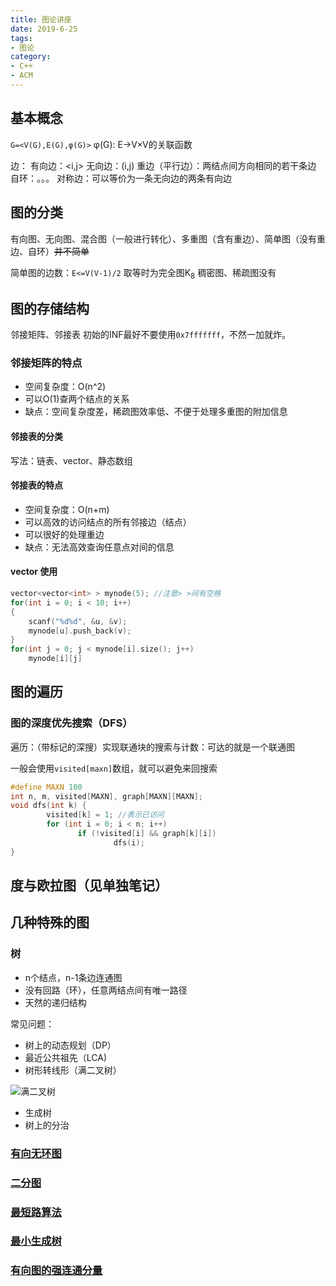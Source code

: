 ```yaml
---
title: 图论讲座
date: 2019-6-25
tags:
- 图论
category:
- C++
- ACM
---
```


## 基本概念

`G=<V(G),E(G),φ(G)>`
φ(G): E->V×V的关联函数

边：
有向边：<i,j>
无向边：(i,j)
重边（平行边）：两结点间方向相同的若干条边
自环：。。。
对称边：可以等价为一条无向边的两条有向边

## 图的分类

有向图、无向图、混合图（一般进行转化）、多重图（含有重边）、简单图（没有重边、自环）~~并不简单~~

简单图的边数：`E<=V(V-1)/2`
取等时为完全图K<sub>8</sub>
稠密图、稀疏图没有

## 图的存储结构

邻接矩阵、邻接表
初始的INF最好不要使用`0x7fffffff`，不然一加就炸。

### 邻接矩阵的特点

* 空间复杂度：O(n^2)
* 可以O(1)查两个结点的关系
* 缺点：空间复杂度差，稀疏图效率低、不便于处理多重图的附加信息

#### 邻接表的分类

写法：链表、vector、静态数组

#### 邻接表的特点

* 空间复杂度：O(n+m)
* 可以高效的访问结点的所有邻接边（结点）
* 可以很好的处理重边
* 缺点：无法高效查询任意点对间的信息

#### vector 使用

```c++
vector<vector<int> > mynode(5); //注意> >间有空格
for(int i = 0; i < 10; i++)
{
    scanf("%d%d", &u, &v);
    mynode[u].push_back(v);
}
for(int j = 0; j < mynode[i].size(); j++)
    mynode[i][j]
```

## 图的遍历

### 图的深度优先搜索（DFS）

遍历：（带标记的深搜）实现联通块的搜索与计数：可达的就是一个联通图

一般会使用`visited[maxn]`数组，就可以避免来回搜索

```c++
#define MAXN 100
int n, m, visited[MAXN], graph[MAXN][MAXN];
void dfs(int k) {
        visited[k] = 1; //表示已访问
        for (int i = 0; i < n; i++)
               if (!visited[i] && graph[k][i])
                       dfs(i);
}
```

## 度与欧拉图（见单独笔记）

## 几种特殊的图

### 树

* n个结点，n-1条边连通图
* 没有回路（环），任意两结点间有唯一路径
* 天然的递归结构

常见问题：

* 树上的动态规划（DP）
* 最近公共祖先（LCA)
* 树形转线形（满二叉树）

![满二叉树](full_binary_tree.png)

* 生成树
* 树上的分治

### [有向无环图](../有向无环图/)

### [二分图](../二分图/)

### [最短路算法](../最短路算法/)

### [最小生成树](../最小生成树/)

### [有向图的强连通分量](../有向图的强连通分量/)
